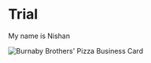 # Trial
My name is Nishan

![Burnaby Brothers' Pizza Business Card](https://user-images.githubusercontent.com/69880066/97502579-9e4e7a80-1930-11eb-81f5-c4b995060eec.png)

